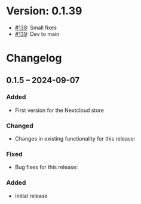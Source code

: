 # Version: 0.1.39

* [#138](https://github.com/ConductionNL/openregister/pull/138): Small fixes
* [#139](https://github.com/ConductionNL/openregister/pull/139): Dev to main


# Changelog

## 0.1.5 – 2024-09-07
### Added
- First version for the Nextcloud store

### Changed
- Changes in existing functionality for this release:

### Fixed
- Bug fixes for this release:

### Added
- Initial release

